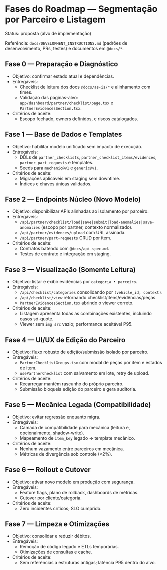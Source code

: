 # Fases do Roadmap — Segmentação por Parceiro e Listagem

Status: proposta (alvo de implementação)

Referência: `docs/DEVELOPMENT_INSTRUCTIONS.md` (padrões de desenvolvimento, PRs, testes) e
documentos em `@docs/*`.

## Fase 0 — Preparação e Diagnóstico

- Objetivo: confirmar estado atual e dependências.
- Entregáveis:
  - Checklist de leitura dos docs `@docs/as-is/*` e alinhamento com times.
  - Validação das páginas-alvo: `app/dashboard/partner/checklist/page.tsx` e
    `PartnerEvidencesSection.tsx`.
- Critérios de aceite:
  - Escopo fechado, owners definidos, e riscos catalogados.

## Fase 1 — Base de Dados e Templates

- Objetivo: habilitar modelo unificado sem impacto de execução.
- Entregáveis:
  - DDLs de `partner_checklists`, `partner_checklist_items/evidences`, `partner_part_requests` e
    templates.
  - Seeds para `mechanic@v1` e `generic@v1`.
- Critérios de aceite:
  - Migrações aplicáveis em staging sem downtime.
  - Índices e chaves únicas validados.

## Fase 2 — Endpoints Núcleo (Novo Modelo)

- Objetivo: disponibilizar APIs alinhadas ao isolamento por parceiro.
- Entregáveis:
  - `/api/partner/checklist/load|save|submit|load-anomalies|save-anomalies` (escopo por partner,
    contexto normalizado).
  - `/api/partner/evidences/upload` com URL assinada.
  - `/api/partner/part-requests` CRUD por item.
- Critérios de aceite:
  - Contratos batendo com `@docs/api-spec.md`.
  - Testes de contrato e integração em staging.

## Fase 3 — Visualização (Somente Leitura)

- Objetivo: listar e exibir evidências por `categoria • parceiro`.
- Entregáveis:
  - `/api/checklist/categories` consolidando por `(vehicle_id, context)`.
  - `/api/checklist/view` retornando checklist/itens/evidências/peças.
  - `PartnerEvidencesSection.tsx` abrindo o viewer correto.
- Critérios de aceite:
  - Listagem apresenta todas as combinações existentes, incluindo casos só-quote.
  - Viewer sem `img src` vazio; performance aceitável P95.

## Fase 4 — UI/UX de Edição do Parceiro

- Objetivo: fluxo robusto de edição/submissão isolado por parceiro.
- Entregáveis:
  - `PartnerChecklistGroups.tsx` com modal de peças por item e estados de item.
  - `usePartnerChecklist` com salvamento em lote, retry de upload.
- Critérios de aceite:
  - Recarregar mantém rascunho do próprio parceiro.
  - Submissão bloqueia edição do parceiro e gera auditoria.

## Fase 5 — Mecânica Legada (Compatibilidade)

- Objetivo: evitar regressão enquanto migra.
- Entregáveis:
  - Camada de compatibilidade para mecânica (leitura e, opcionalmente, shadow-write).
  - Mapeamento de `item_key` legado → template mecânico.
- Critérios de aceite:
  - Nenhum vazamento entre parceiros em mecânica.
  - Métricas de divergência sob controle (<2%).

## Fase 6 — Rollout e Cutover

- Objetivo: ativar novo modelo em produção com segurança.
- Entregáveis:
  - Feature flags, plano de rollback, dashboards de métricas.
  - Cutover por cliente/categoria.
- Critérios de aceite:
  - Zero incidentes críticos; SLO cumprido.

## Fase 7 — Limpeza e Otimizações

- Objetivo: consolidar e reduzir débitos.
- Entregáveis:
  - Remoção de código legado e ETLs temporárias.
  - Otimizações de consultas e cache.
- Critérios de aceite:
  - Sem referências a estruturas antigas; latência P95 dentro do alvo.

